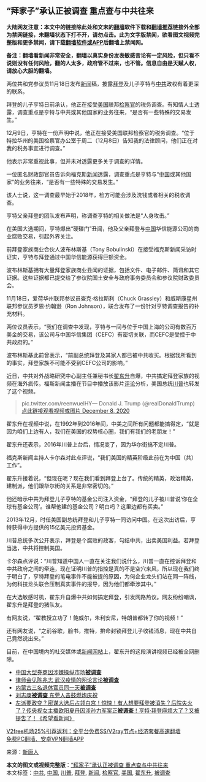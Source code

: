  <h2>“拜家子”承认正被调查 重点查与中共往来</h2> <p class="notice"><b>大陆网友注意：本文中的链接除此处和文末的<a href="https://github.com/bannedbook/fanqiang" >翻墙</a>软件下载和<a href="https://github.com/killgcd/justmysocks/blob/master/README.md">翻墙推荐</a>链接外全部为禁网链接，未翻墙状态下打不开，请勿点击。此为文字版禁闻，欲看图文视频完整版和更多禁闻，请下载<a href="https://github.com/bannedbook/fanqiang">翻墙软件或APP</a>后翻墙上禁闻网。</p><p>备注：翻墙看新闻非常安全，翻墙以真实身份发表敏感言论有一定风险，但只看不说则没有任何风险，翻的人太多，政府管不过来，也不管。信息自由是天赋人权，请放心大胆的翻墙。</b></p>  <div class="entry"> <p id="conimg">两位共和党参议员11月18日发布<a href="https://www.bannedbook.org/bnews/tag/%E6%96%B0%E9%97%BB/" class="st_tag internal_tag" rel="tag" title="标签 新闻 下的日志">新闻</a>稿，披露<a href="https://www.bannedbook.org/bnews/tag/%e6%8b%9c%e7%99%bb/" class="st_tag internal_tag" rel="tag" title="标签 拜登 下的日志">拜登</a>及儿子亨特与<a href="https://www.bannedbook.org/bnews/tag/%e4%b8%ad%e5%85%b1/" class="st_tag internal_tag" rel="tag" title="标签 中共 下的日志">中共</a>政权有着更深的联系。</p> <p>拜登的儿子亨特日前承认，他正在接受<a href="https://www.bannedbook.org/bnews/tag/%e7%be%8e%e5%9b%bd/" class="st_tag internal_tag" rel="tag" title="标签 美国 下的日志">美国</a>联邦<a href="https://www.bannedbook.org/bnews/tag/%e6%a3%80%e5%af%9f%e5%ae%98/" class="st_tag internal_tag" rel="tag" title="标签 检察官 下的日志">检察官</a>的税务调查。有知情人士透露，调查重点是亨特与中共或其他国家的业务往来，“是否有一些特殊的交易发生。”</p> <p>12月9日，亨特在一份声明中说，他正在接受美国联邦检察官的税务调查。“位于特拉华州的美国检察官办公室于周二（12月8日）告知我的法律顾问，他们正在对我的税务事宜进行调查。”</p> <p>他表示非常重视此事，但并未对透露更多关于调查的详情。</p> <p>一位匿名财政部官员告诉向福克斯<span class='wp_keywordlink_affiliate'><a href="https://www.bannedbook.org/" title="新闻">新闻</a></span>透露，调查重点是亨特与“<span class='wp_keywordlink_affiliate'><a href="https://www.bannedbook.org/" title="中国" target="_blank">中国</a></span>或其他国家”的业务往来，“是否有一些特殊的交易发生。”</p> <p>该人士说，这一调查最早始于2018年，检方可能会涉及洗钱或者相关的税收调查。</p> <p>亨特父亲拜登的团队发布声明，称调查亨特的相关做法是“人身攻击。”</p>  <p>在美国大选期间，亨特爆出“硬碟门”丑闻，他及父亲拜登与<a href="https://www.bannedbook.org/bnews/tag/%E4%B8%AD%E5%9B%BD/" class="st_tag internal_tag" rel="tag" title="标签 中国 下的日志">中国</a>华信能源公司的商业腐败交易，引起外界关注。</p> <p>前拜登家族商业合伙人波布林斯基（Tony Bobulinski）在接受福克斯新闻采访时证实，亨特与拜登通过中国华信能源获得巨额资金。</p> <p>波布林斯基拥有大量拜登家族商业丑闻的证据，包括文件、电子邮件、简讯和其它证据。这些证据都已提交给了参议院国土安全与政府事务委员会和参议院财政委员会。</p> <p>11月18日，爱荷华州联邦参议员查克‧格拉斯利（Chuck Grassley）和威斯康星州联邦参议员罗恩‧约翰逊（Ron Johnson），联合发布了一份针对亨特调查报告的补充材料。</p> <p>两位议员表示，“我们在调查中发现，亨特与一间与位于中国上海的公司有数百万美金的交易，该公司与中国华信集团（CEFC）有密切关联，而CEFC是受控于中共政府的。”</p> <p>波布林斯基此前曾表示，“前副总统拜登及其家人都已被中共收买。根据我所看到的事实，拜登家族不可能不受到CEFC公司的影响。”</p> <p>近日，中共对外战略研究中心副主任兼秘书长<a href="https://www.bannedbook.org/bnews/tag/%e7%bf%9f%e4%b8%9c%e5%8d%87/" class="st_tag internal_tag" rel="tag" title="标签 翟东升 下的日志">翟东升</a>自爆，中共搞定拜登家族的视频在海外疯传。福斯新闻主播在节目中播放该影片<span class='wp_keywordlink_affiliate'><a href="https://www.bannedbook.org/bnews/comments/" title="新闻评论" target="_blank">评论</a></span>分析，美国总统<a href="https://www.bannedbook.org/bnews/tag/%e5%b7%9d%e6%99%ae/" class="st_tag internal_tag" rel="tag" title="标签 川普 下的日志">川普</a>也转发了这个视频。</p>  <blockquote><p>pic.twitter.com/reenwuelHY— Donald J. Trump (@realDonaldTrump) <a href="https://twitter.com/realDonaldTrump/status/1336161955845959680?ref_src=twsrc%5Etfw">点此链接观看视频或图片 December 8, 2020</a></p></blockquote> <p>翟东升在视频中说，在1992年到2016年间，中美之间所有问题都能搞得定，“就是因为咱们上边有人，我们在美国的权势核心圈，我们有我们的老朋友！”</p> <p>翟东升还表示，2016年川普上台后，情况变了，因为华尔街搞不定川普。</p> <p>福克斯新闻主持人卡尔森对此点评说，“我们美国的精英阶级此前在为中国（共）工作”。</p> <p>翟东升接着说，“但现在呢？现在我们看到拜登上台了。传统的精英，政治精英，建制派，他们跟华尔街的关系是非常密切的。”</p> <p>他还暗示中共为拜登儿子亨特的基金公司注入资金，“拜登的儿子被川普说‘你在全球有基金公司’。谁帮他建的基金公司？明白吗？这里边都有买卖。”</p> <p>2013年12月，时任美国副总统拜登和儿子亨特一同访问中国。在这次出访后，亨特获得中方提供的15亿美元投资基金。</p>  <p>川普总统多次公开表示，拜登是个腐败的政客，勾结中共，出卖美国利益。若拜登当选，中共将控制美国。</p> <p>卡尔森点评说：“川普知道中国人一直在关注我们说什么，川普一直在控诉拜登和中共政府之间的牵连，现在证明川普的指控是真的不是空穴来风，所以现在我们终于明白了，亨特拜登的笔电事件不能被提的原因，为何企业龙头们站在同一阵线，为何科技龙头联合压制真实事件的报导，因为他们都牵涉其中。”</p> <p>在大选敏感时机，翟东升自爆中共如何搞定拜登，引发网路热议。网友纷纷嘲讽，翟东升是拜登的猪队友。</p> <p>有网友说，“翟教授立功了！鲍威尔，朱利安尼，特朗普都转了你的视频！”</p> <p>还有网友说，“之前谷歌，脸书，推特，拚命封锁拜登儿子收钱消息，现在中共自己竟然说出来。”</p> <p>目前，在中国境内的社交媒体或<span class='wp_keywordlink_affiliate'><a href="https://www.bannedbook.org/" title="新闻网站">新闻网站</a></span>上，翟东升的这段演讲视频已经被全网删除。</p> <ul class='op-related-articles' title='相关阅读'> <li><a href='https://www.bannedbook.org/bnews/ssgc/20201120/1433758.html' target='_blank'>中国大型券商因涉嫌操纵市场<b>被调查</b></a></li> <li><a href='https://www.bannedbook.org/bnews/renquan/20201119/1433326.html' target='_blank'>律师会见陈兆志 武汉疫情的网论言论<b>被调查</b></a></li> <li><a href='https://www.bannedbook.org/bnews/cbnews/20201113/1430501.html' target='_blank'>内蒙古三名退休官员同一天<b>被调查</b></a></li> <li><a href='https://www.bannedbook.org/bnews/cbnews/20201110/1428740.html' target='_blank'>刘志庚<b>被调查</b> 东莞人击鼓燃炮庆祝</a></li> <li><a href='https://www.bannedbook.org/bnews/bannedvideo/20201103/1424866.html' target='_blank'>左派要政变？密谋大选后占领白宫！惊悚！有人想要拜登被消失？后院失火了？传央视女主播欧阳夏丹因涉孙力军案正<b>被调查</b>！亨特·拜登麻烦大了？又被提吿了！《希望看新闻》</a></li> </ul> <p class="texttj"> <a href="https://www.bannedbook.org/forum23/topic22702.html" target="_blank">V2free机场25%引荐返利：全平台免费SS/V2ray节点+经济套餐高速翻墙</a><br/> <a href="https://github.com/bannedbook/fanqiang/wiki/%E7%A6%81%E9%97%BB%E7%BD%91%E5%AE%89%E5%8D%93%E7%BF%BB%E5%A2%99%E6%96%B0%E9%97%BBAPP" target="_blank">免费PC翻墙、安卓VPN翻墙APP</a></p><p> 来源：<span class='wp_keywordlink_affiliate'><a href="https://www.ntdtv.com/" title="新唐人">新唐人</a></span> </p> <a name='sharetosocial'></a>       <div><b>本文的图文或视频完整版</b>：<a href='https://www.bannedbook.org/bnews/cbnews/20201210/1445326.html'>“拜家子”承认正被调查 重点查与中共往来</a></div>  </div><!--END ENTRY--> <div class="postfooter"> <div>本文标签：<a href="https://www.bannedbook.org/bnews/tag/%e4%b8%ad%e5%85%b1/" rel="tag">中共</a>, <a href="https://www.bannedbook.org/bnews/tag/%E4%B8%AD%E5%9B%BD/" rel="tag">中国</a>, <a href="https://www.bannedbook.org/bnews/tag/%e5%b7%9d%e6%99%ae/" rel="tag">川普</a>, <a href="https://www.bannedbook.org/bnews/tag/%e6%8b%9c%e7%99%bb/" rel="tag">拜登</a>, <a href="https://www.bannedbook.org/bnews/tag/%E6%96%B0%E9%97%BB/" rel="tag">新闻</a>, <a href="https://www.bannedbook.org/bnews/tag/%e6%a3%80%e5%af%9f%e5%ae%98/" rel="tag">检察官</a>, <a href="https://www.bannedbook.org/bnews/tag/%e7%be%8e%e5%9b%bd/" rel="tag">美国</a>, <a href="https://www.bannedbook.org/bnews/tag/%e7%bf%9f%e4%b8%9c%e5%8d%87/" rel="tag">翟东升</a>, <a href="https://www.bannedbook.org/bnews/tag/%E8%A2%AB%E8%B0%83%E6%9F%A5/" rel="tag">被调查</a></div>  </div><!--END POSTFOOTER--> 